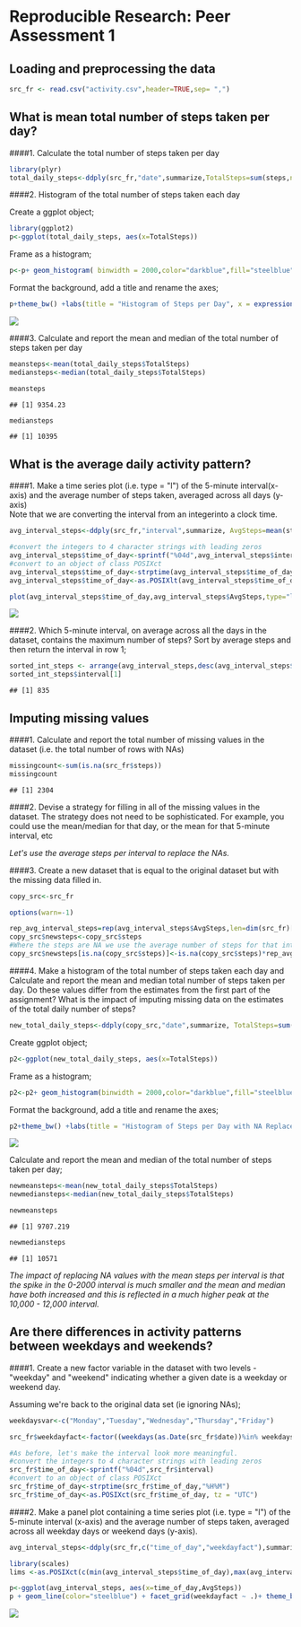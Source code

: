 # Reproducible Research: Peer Assessment 1


## Loading and preprocessing the data

```r
src_fr <- read.csv("activity.csv",header=TRUE,sep= ",")
```
## What is mean total number of steps taken per day?

####1. Calculate the total number of steps taken per day

```r
library(plyr)
total_daily_steps<-ddply(src_fr,"date",summarize,TotalSteps=sum(steps,na.rm=TRUE))
```

####2. Histogram of the total number of steps taken each day    

Create a ggplot object;

```r
library(ggplot2)
p<-ggplot(total_daily_steps, aes(x=TotalSteps)) 
```
Frame as a histogram;

```r
p<-p+ geom_histogram( binwidth = 2000,color="darkblue",fill="steelblue")
```
Format the background, add a title and rename the axes;  

```r
p+theme_bw() +labs(title = "Histogram of Steps per Day", x = expression("Total Daily Steps"), y = "Frequency")
```

![](PA1_template_files/figure-html/unnamed-chunk-5-1.png) 

####3. Calculate and report the mean and median of the total number of steps taken per day

```r
meansteps<-mean(total_daily_steps$TotalSteps)
mediansteps<-median(total_daily_steps$TotalSteps)

meansteps
```

```
## [1] 9354.23
```

```r
mediansteps
```

```
## [1] 10395
```

## What is the average daily activity pattern?

####1. Make a time series plot (i.e. type = "l") of the 5-minute interval(x-axis) and the average number of steps taken, averaged across all days (y-axis)  
Note that we are converting the interval from an integerinto a clock time.

```r
avg_interval_steps<-ddply(src_fr,"interval",summarize, AvgSteps=mean(steps,na.rm=TRUE))

#convert the integers to 4 character strings with leading zeros
avg_interval_steps$time_of_day<-sprintf("%04d",avg_interval_steps$interval)
#convert to an object of class POSIXct
avg_interval_steps$time_of_day<-strptime(avg_interval_steps$time_of_day,"%H%M")
avg_interval_steps$time_of_day<-as.POSIXlt(avg_interval_steps$time_of_day)

plot(avg_interval_steps$time_of_day,avg_interval_steps$AvgSteps,type="l",col="red",main="Average Steps per Interval",xlab="Time (hh:mm)",ylab="Average Steps")
```

![](PA1_template_files/figure-html/unnamed-chunk-7-1.png) 

####2. Which 5-minute interval, on average across all the days in the dataset, contains the maximum number of steps? 
Sort by average steps and then return the interval in row 1;

```r
sorted_int_steps <- arrange(avg_interval_steps,desc(avg_interval_steps$AvgSteps))
sorted_int_steps$interval[1]
```

```
## [1] 835
```
## Imputing missing values

####1. Calculate and report the total number of missing values in the dataset (i.e. the total number of rows with NAs)

```r
missingcount<-sum(is.na(src_fr$steps))
missingcount
```

```
## [1] 2304
```

####2. Devise a strategy for filling in all of the missing values in the dataset. The strategy does not need to be sophisticated. For example, you could use the mean/median for that day, or the mean for that 5-minute interval, etc

*Let's use the average steps per interval to replace the NAs.*  

####3. Create a new dataset that is equal to the original dataset but with the missing data filled in.

```r
copy_src<-src_fr

options(warn=-1)

rep_avg_interval_steps=rep(avg_interval_steps$AvgSteps,len=dim(src_fr)[1])
copy_src$newsteps<-copy_src$steps
#Where the steps are NA we use the average number of steps for that interval
copy_src$newsteps[is.na(copy_src$steps)]<-is.na(copy_src$steps)*rep_avg_interval_steps
```

####4. Make a histogram of the total number of steps taken each day and Calculate and report the mean and median total number of steps taken per day. Do these values differ from the estimates from the first part of the assignment? What is the impact of imputing missing data on the estimates of the total daily number of steps?

```r
new_total_daily_steps<-ddply(copy_src,"date",summarize, TotalSteps=sum(newsteps,na.rm=TRUE))
```

Create ggplot object;  

```r
p2<-ggplot(new_total_daily_steps, aes(x=TotalSteps)) 
```
Frame as a histogram;  

```r
p2<-p2+ geom_histogram(binwidth = 2000,color="darkblue",fill="steelblue")
```
Format the background, add a title and rename the axes;  

```r
p2+theme_bw() +labs(title = "Histogram of Steps per Day with NA Replaced With Avg Interval Steps", x = expression("Total Daily Steps (no NA)"), y = "Frequency")
```

![](PA1_template_files/figure-html/unnamed-chunk-14-1.png) 

Calculate and report the mean and median of the total number of steps taken per day;

```r
newmeansteps<-mean(new_total_daily_steps$TotalSteps)
newmediansteps<-median(new_total_daily_steps$TotalSteps)

newmeansteps
```

```
## [1] 9707.219
```

```r
newmediansteps
```

```
## [1] 10571
```

*The impact of replacing NA values with the mean steps per interval is that the spike in the 0-2000 interval is much smaller and the mean and median have both increased and this is reflected in a much higher peak at the 10,000 - 12,000 interval.*

## Are there differences in activity patterns between weekdays and weekends?

####1. Create a new factor variable in the dataset with two levels - "weekday" and "weekend" indicating whether a given date is a weekday or weekend day.

Assuming we're back to the original data set (ie ignoring NAs);

```r
weekdaysvar<-c("Monday","Tuesday","Wednesday","Thursday","Friday")

src_fr$weekdayfact<-factor((weekdays(as.Date(src_fr$date))%in% weekdaysvar),levels=c(FALSE, TRUE), labels=c('Weekend', 'Weekday'))

#As before, let's make the interval look more meaningful.
#convert the integers to 4 character strings with leading zeros
src_fr$time_of_day<-sprintf("%04d",src_fr$interval)
#convert to an object of class POSIXct
src_fr$time_of_day<-strptime(src_fr$time_of_day,"%H%M")
src_fr$time_of_day<-as.POSIXct(src_fr$time_of_day, tz = "UTC")
```

####2. Make a panel plot containing a time series plot (i.e. type = "l") of the 5-minute interval (x-axis) and the average number of steps taken, averaged across all weekday days or weekend days (y-axis).

```r
avg_interval_steps<-ddply(src_fr,c("time_of_day","weekdayfact"),summarize, AvgSteps=mean(steps,na.rm=TRUE))

library(scales)
lims <-as.POSIXct(c(min(avg_interval_steps$time_of_day),max(avg_interval_steps$time_of_day)))

p<-ggplot(avg_interval_steps, aes(x=time_of_day,AvgSteps))
p + geom_line(color="steelblue") + facet_grid(weekdayfact ~ .)+ theme_bw()+labs(title = "Average Steps per Interval", x = expression("Time (hh:mm)"), y = "Average Steps") + scale_x_datetime(labels = date_format("%H:%M"), breaks = date_breaks("2 hour"), limits = lims, expand = c(0, 0))
```

![](PA1_template_files/figure-html/unnamed-chunk-17-1.png) 
